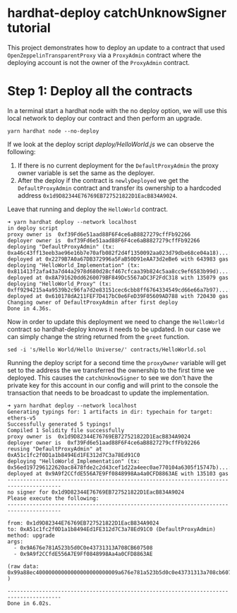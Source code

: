 # hardhat-deploy catchUnknowSigner tutorial

This project demonstrates how to deploy an update to a contract that used `OpenZeppelinTransparentProxy` via a `ProxyAdmin` contract where the deploying account is not the owner of the `ProxyAdmin` contract.

# Step 1: Deploy all the contracts

In a terminal start a hardhat node with the no deploy option, we will use this local network to deploy our contract and then perform an upgrade.

```
yarn hardhat node --no-deploy
```

If we look at the deploy script _deploy/HelloWorld.js_ we can observe the following:
1. If there is no current deployment for the `DefaultProxyAdmin` the proxy owner variable is set the same as the deployer.
2. After the deploy if the contract is `newlyDeployed` we get the `DefaultProxyAdmin` contract and transfer its ownership to a hardcoded address `0x1d9D82344E76769EB727521822D1EacB834A9024`.

Leave that running and deploy the `HelloWorld` contract.

```
➜ yarn hardhat deploy --network localhost
in deploy script
proxy owner is  0xf39Fd6e51aad88F6F4ce6aB8827279cffFb92266
deployer owner is  0xf39Fd6e51aad88F6F4ce6aB8827279cffFb92266
deploying "DefaultProxyAdmin" (tx: 0xa46c43ff13eeb3ae96e16b7e70afb082f2d4f1350092aa023d79dbe68ce04a18)...: deployed at 0x2279B7A0a67DB372996a5FaB50D91eAA73d2eBe6 with 643983 gas
deploying "HelloWorld_Implementation" (tx: 0x811413f2afa43a7d44a2978d680d28cf467cfcaa39b824c5aa8cc9ef6583b99d)...: deployed at 0x8A791620dd6260079BF849Dc5567aDC3F2FdC318 with 135079 gas
deploying "HelloWorld_Proxy" (tx: 0xff9294215a4a9539b2c96fa7d2e83151cec6cbb8ff6764334549cd66e66a7b97)...: deployed at 0x610178dA211FEF7D417bC0e6FeD39F05609AD788 with 720430 gas
Changing owner of DefaultProxyAdmin after first deploy
Done in 4.36s.
```

Now in order to update this deployment we need to change the `HelloWorld` contract so hardhat-deploy knows it needs to be updated. In our case we can simply change the string returned from the `greet` function.

```
sed -i 's/Hello World/Hello Universe/' contracts/HelloWorld.sol
```

Running the deploy script for a second time the `proxyOwner` variable will get set to the address the we transferred the ownership to the first time we deployed. This causes the `catchUnknowSigner` to see we don't have the private key for this account in our config and will print to the console the transaction that needs to be broadcast to update the implementation.

```
➜ yarn hardhat deploy --network localhost
Generating typings for: 1 artifacts in dir: typechain for target: ethers-v5
Successfully generated 5 typings!
Compiled 1 Solidity file successfully
proxy owner is  0x1d9D82344E76769EB727521822D1EacB834A9024
deployer owner is  0xf39Fd6e51aad88F6F4ce6aB8827279cffFb92266
reusing "DefaultProxyAdmin" at 0xA51c1fc2f0D1a1b8494Ed1FE312d7C3a78Ed91C0
deploying "HelloWorld_Implementation" (tx: 0x56ed197296122620ac8478fde2c2d43cef1d22a4eec0ae770104a6305f15747b)...: deployed at 0x9A9f2CCfdE556A7E9Ff0848998Aa4a0CFD8863AE with 135103 gas
---------------------------------------------------------------------------------------
no signer for 0x1d9D82344E76769EB727521822D1EacB834A9024
Please execute the following:
---------------------------------------------------------------------------------------

from: 0x1d9D82344E76769EB727521822D1EacB834A9024
to: 0xA51c1fc2f0D1a1b8494Ed1FE312d7C3a78Ed91C0 (DefaultProxyAdmin)
method: upgrade
args:
  - 0x9A676e781A523b5d0C0e43731313A708CB607508
  - 0x9A9f2CCfdE556A7E9Ff0848998Aa4a0CFD8863AE

(raw data: 0x99a88ec40000000000000000000000009a676e781a523b5d0c0e43731313a708cb6075080000000000000000000000009a9f2ccfde556a7e9ff0848998aa4a0cfd8863ae )

---------------------------------------------------------------------------------------
Done in 6.02s.
```
